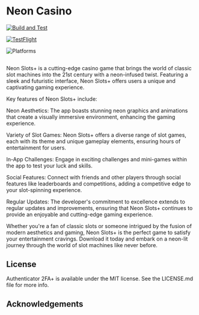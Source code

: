 # Neon Casino

[![Build and Test](https://github.com/KelCodesStuff/Neon-Casino/actions/workflows/ios-ci.yml/badge.svg)](https://github.com/KelCodesStuff/Neon-Casino/actions/workflows/ios-ci.yml)

[![TestFlight](https://img.shields.io/badge/Join%20The%20TestFlight-blue)](https://testflight.apple.com/join/PDUIq4bp)

![Platforms](https://img.shields.io/badge/Platform%20Compatibility-iOS%2016+%20|%20iPadOS%2016+-red?logo=apple&?color=red)

##

Neon Slots+ is a cutting-edge casino game that brings the world of classic slot machines into the 21st century with a neon-infused twist. Featuring a sleek and futuristic interface, Neon Slots+ offers users a unique and captivating gaming experience.

Key features of Neon Slots+ include:

Neon Aesthetics: The app boasts stunning neon graphics and animations that create a visually immersive environment, enhancing the gaming experience.

Variety of Slot Games: Neon Slots+ offers a diverse range of slot games, each with its theme and unique gameplay elements, ensuring hours of entertainment for users.

In-App Challenges: Engage in exciting challenges and mini-games within the app to test your luck and skills.

Social Features: Connect with friends and other players through social features like leaderboards and competitions, adding a competitive edge to your slot-spinning experience.

Regular Updates: The developer's commitment to excellence extends to regular updates and improvements, ensuring that Neon Slots+ continues to provide an enjoyable and cutting-edge gaming experience.

Whether you're a fan of classic slots or someone intrigued by the fusion of modern aesthetics and gaming, Neon Slots+ is the perfect game to satisfy your entertainment cravings. Download it today and embark on a neon-lit journey through the world of slot machines like never before.

## License

Authenticator 2FA+ is available under the MIT license. See the LICENSE.md file for more info.

## Acknowledgements
